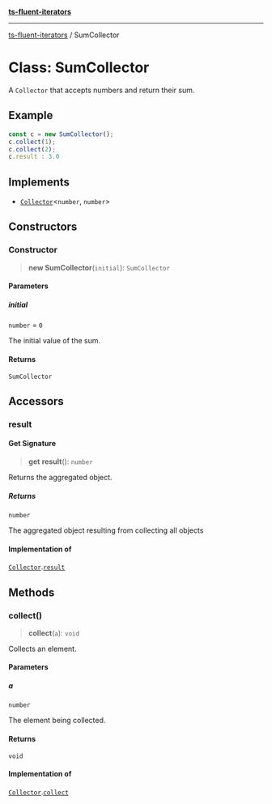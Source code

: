 [**ts-fluent-iterators**](../README.md)

---

[ts-fluent-iterators](../README.md) / SumCollector

# Class: SumCollector

A `Collector` that accepts numbers and return their sum.

## Example

```ts
const c = new SumCollector();
c.collect(1);
c.collect(2);
c.result : 3.0
```

## Implements

- [`Collector`](../interfaces/Collector.md)\<`number`, `number`\>

## Constructors

### Constructor

> **new SumCollector**(`initial`): `SumCollector`

#### Parameters

##### initial

`number` = `0`

The initial value of the sum.

#### Returns

`SumCollector`

## Accessors

### result

#### Get Signature

> **get** **result**(): `number`

Returns the aggregated object.

##### Returns

`number`

The aggregated object resulting from collecting all objects

#### Implementation of

[`Collector`](../interfaces/Collector.md).[`result`](../interfaces/Collector.md#result)

## Methods

### collect()

> **collect**(`a`): `void`

Collects an element.

#### Parameters

##### a

`number`

The element being collected.

#### Returns

`void`

#### Implementation of

[`Collector`](../interfaces/Collector.md).[`collect`](../interfaces/Collector.md#collect)
